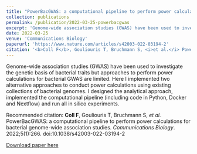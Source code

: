 ```yaml
---
title: "PowerBacGWAS: a computational pipeline to perform power calculations for bacterial genome-wide association studies"
collection: publications
permalink: /publication/2022-03-25-powerbacgwas
excerpt: 'Genome-wide association studies (GWAS) have been used to investigate the genetic basis of bacterial traits but approaches to perform power calculations for bacterial GWAS are limited. Here I implemented two alternative approaches to conduct power calculations using existing collections of bacterial genomes. I designed the analytical approach, implemented the computational pipeline (including code in Python, Docker and Nextflow) and run all in silico experiments.'
date: 2022-03-25
venue: 'Communications Biology'
paperurl: 'https://www.nature.com/articles/s42003-022-03194-2'
citation: '<b>Coll F</b>, Gouliouris T, Bruchmann S, <i>et al.</i> PowerBacGWAS: a computational pipeline to perform power calculations for bacterial genome-wide association studies. <i>Communications Biology</i>. 2022;5(1):266. doi:10.1038/s42003-022-03194-2'
---
```

Genome-wide association studies (GWAS) have been used to investigate the genetic basis of bacterial traits but approaches to perform power calculations for bacterial GWAS are limited. Here I implemented two alternative approaches to conduct power calculations using existing collections of bacterial genomes. I designed the analytical approach, implemented the computational pipeline (including code in Python, Docker and Nextflow) and run all in silico experiments.

Recommended citation: <b>Coll F</b>, Gouliouris T, Bruchmann S, <i>et al.</i> PowerBacGWAS: a computational pipeline to perform power calculations for bacterial genome-wide association studies. <i>Communications Biology</i>. 2022;5(1):266. doi:10.1038/s42003-022-03194-2

[Download paper here](http://francesccoll.github.io/files/s42003-022-03194-2.pdf)
